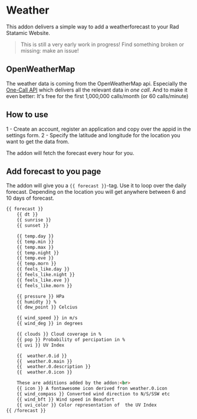 # Weather

This addon delivers a simple way to add a weatherforecast to your Rad Statamic Website.

> This is still a very early work in progress! Find something broken or missing: make an issue!

## OpenWeatherMap
The weather data is coming from the OpenWeatherMap api. Especially the [One-Call API](https://openweathermap.org/api/one-call-api) which delivers all the relevant data in _one call_. And to make it even better: It's free for the first 1,000,000 calls/month (or 60 calls/minute)

## How to use
1 - Create an account, register an application and copy over the appid in the settings form.
2 - Specify the latitude and longitude for the location you want to get the data from.

The addon will fetch the forecast every hour for you.

## Add forecast to you page
The addon will give you a `{{ forecast }}`-tag.
Use it to loop over the daily forecast. Depending on the location you will get anywhere between 6 and 10 days of forecast.
```html
{{ forecast }}
    {{ dt }}
    {{ sunrise }}
    {{ sunset }}

    {{ temp.day }}
    {{ temp.min }}
    {{ temp.max }}
    {{ temp.night }}
    {{ temp.eve }}
    {{ temp.morn }}
    {{ feels_like.day }}
    {{ feels_like.night }}
    {{ feels_like.eve }}
    {{ feels_like.morn }}

    {{ pressure }} HPa
    {{ humidty }} %
    {{ dew_point }} Celcius

    {{ wind_speed }} in m/s
    {{ wind_deg }} in degrees

    {{ clouds }} Cloud coverage in %
    {{ pop }} Probability of percipation in %
    {{ uvi }} UV Index

    {{  weather.0.id }}
    {{  weather.0.main }}
    {{  weather.0.description }}
    {{  weather.0.icon }}

    These are additions added by the addon:<br>
    {{ icon }} A fontawesome icon derived fron weather.0.icon
    {{ wind_compass }} Converted wind direction to N/S/SSW etc
    {{ wind_bft }} Wind speed in Beaufort
    {{ uvi_color }} Color representation of  the UV Index
{{ /forecast }}
```
